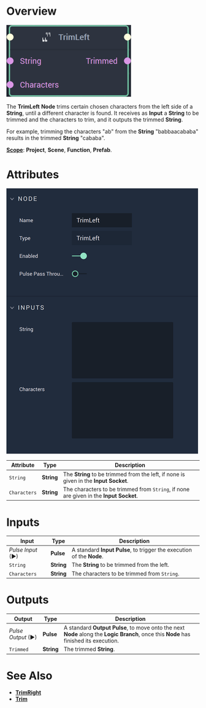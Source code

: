 # Overview

![The TrimLeft Node.](../../.gitbook/assets/trimleftnode20241.png)

The **TrimLeft** **Node** trims certain chosen characters from the left side of a **String**, until a different character is found. It receives as **Input** a **String** to be trimmed and the characters to trim, and it outputs the trimmed **String**.

For example, trimming the characters "ab" from the **String** "babbaacababa" results in the trimmed **String** "cababa".

[**Scope**](../overview.md#scopes): **Project**, **Scene**, **Function**, **Prefab**.

# Attributes

![The TrimLeft Node Attributes.](../../.gitbook/assets/trimleftattributes.png)

|Attribute|Type|Description|
|---|---|---|
| `String`| **String** | The **String** to be trimmed from the left, if none is given in the **Input** **Socket**. |
| `Characters` | **String** | The characters to be trimmed from `String`, if none are given in the **Input Socket**. |

# Inputs

|Input|Type|Description|
|---|---|---|
|*Pulse Input* (►)|**Pulse**|A standard **Input Pulse**, to trigger the execution of the **Node**.|
| `String` | **String** | The **String** to be trimmed from the left.|
| `Characters` | **String** | The characters to be trimmed from `String`. |

# Outputs

|Output|Type|Description|
|---|---|---|
|*Pulse Output* (►)|**Pulse**|A standard **Output Pulse**, to move onto the next **Node** along the **Logic Branch**, once this **Node** has finished its execution.|
| `Trimmed` | **String** | The trimmed **String**. |

# See Also

* [**TrimRight**](trimright.md)
* [**Trim**](trim.md)


